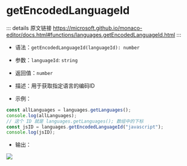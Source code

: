 # getEncodedLanguageId

<backTop />
        
::: details 原文链接
https://microsoft.github.io/monaco-editor/docs.html#functions/languages.getEncodedLanguageId.html
:::


- 语法：`getEncodedLanguageId(languageId): number`

- 参数：`languageId`: `string`

- 返回值：`number`

- 描述：用于获取指定语言的编码ID

- 示例：

```js
const allLanguages = languages.getLanguages();
console.log(allLanguages);
// 这个 ID 就是 languages.getLanguages(); 数组中的下标
const jsID = languages.getEncodedLanguageId("javascript");
console.log(jsID);
```

- 输出：

<img src='/getEncodeLanguagesID.png'/>

